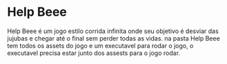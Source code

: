 # Help Beee
Help Beee é um jogo estilo corrida infinita onde seu objetivo é desviar das jujubas e chegar até o final sem perder todas as vidas.
na pasta Help Beee tem todos os assets do jogo e um executavel para rodar o jogo, o executavel precisa estar junto dos assests para o jogo rodar.
